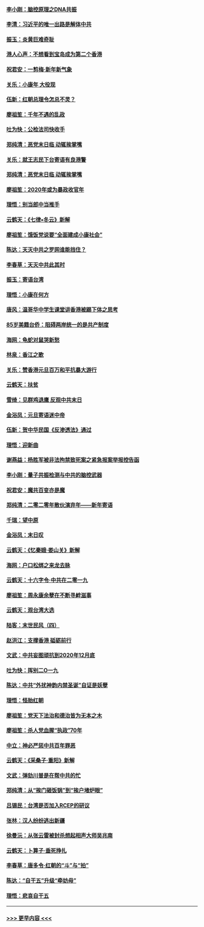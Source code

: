 #### [李小刚：脑控原理之DNA共振](../pages/nsc993/n11780962.md?t=01101844) 
#### [李清：习近平的唯一出路是解体中共](../pages/nsc993/n11780866.md?t=01101844) 
#### [振玉：炎黄巨难奇耻](../pages/nsc993/n11779632.md?t=01101844) 
#### [港人心声：不想看到宝岛成为第二个香港](../pages/nsc993/n11778817.md?t=01101844) 
#### [祝君安：一剪梅‧新年新气象](../pages/nsc993/n11776340.md?t=01101844) 
#### [关乐：小康年 大役现](../pages/nsc993/n11774213.md?t=01101844) 
#### [伍新：红朝总理令怎总不灵？](../pages/nsc993/n11770813.md?t=01101844) 
#### [廖祖笙：千年不遇的乱政](../pages/nsc993/n11770373.md?t=01101844) 
#### [吐为快：公检法司快收手](../pages/nsc993/n11770359.md?t=01101844) 
#### [郑纯清：恶党末日临 动辄挨掌嘴](../pages/nsc993/n11769912.md?t=01101844) 
#### [关乐：就王志民下台寄语有良港警](../pages/nsc993/n11769903.md?t=01101844) 
#### [郑纯清：恶党末日临 动辄挨掌嘴](../pages/nsc993/n11769356.md?t=01101844) 
#### [廖祖笙：2020年或为暴政收官年](../pages/nsc993/n11768216.md?t=01101844) 
#### [理悟：别当郎中当推手](../pages/nsc993/n11768243.md?t=01101844) 
#### [云鹤天：《七律▪冬云》新解](../pages/nsc993/n11768204.md?t=01101844) 
#### [廖祖笙：饿饭党说要“全面建成小康社会”](../pages/nsc993/n11767482.md?t=01101844) 
#### [陈达：天灭中共之罗网谁能挡住？](../pages/nsc993/n11767465.md?t=01101844) 
#### [李春草：天灭中共此其时](../pages/nsc993/n11767452.md?t=01101844) 
#### [振玉：寄语台湾](../pages/nsc993/n11767432.md?t=01101844) 
#### [理悟：小康在何方](../pages/nsc993/n11767394.md?t=01101844) 
#### [唐风：温哥华中学生课堂讲香港被踢下体之思考](../pages/nsc993/n11766848.md?t=01101844) 
#### [85岁美籍台侨：阻碍两岸统一的是共产制度](../pages/nsc993/n11765043.md?t=01101844) 
#### [海网：龟蛇对鼠哭新愁](../pages/nsc993/n11764895.md?t=01101844) 
#### [林泉：香江之歌](../pages/nsc993/n11764415.md?t=01101844) 
#### [关乐：赞香港元旦百万和平抗暴大游行](../pages/nsc993/n11764382.md?t=01101844) 
#### [云鹤天：扶贫](../pages/nsc993/n11764245.md?t=01101844) 
#### [雪绮：见群鸡退鹰  反观中共末日](../pages/nsc993/n11762112.md?t=01101844) 
#### [金浴凤：元旦寄语迷中帝](../pages/nsc993/n11761788.md?t=01101844) 
#### [伍新：贺中华民国《反渗透法》通过](../pages/nsc993/n11761994.md?t=01101844) 
#### [理悟：迎新曲](../pages/nsc993/n11761152.md?t=01101844) 
#### [谢燕益：杨胜军被非法拘禁致死案之紧急报案举报控告函](../pages/nsc993/n11756134.md?t=01101844) 
#### [李小刚：量子共振检测与中共的脑控武器](../pages/nsc993/n11754518.md?t=01101844) 
#### [祝君安：魔共百变亦是魔](../pages/nsc993/n11754469.md?t=01101844) 
#### [郑纯清：二零二零年散伙演弃年——新年寄语](../pages/nsc993/n11754195.md?t=01101844) 
#### [千瑞：望中原](../pages/nsc993/n11754159.md?t=01101844) 
#### [金浴凤：末日叹](../pages/nsc993/n11752359.md?t=01101844) 
#### [云鹤天：《忆秦娥‧娄山关》新解](../pages/nsc993/n11752348.md?t=01101844) 
#### [海网：户口松绑之来龙去脉](../pages/nsc993/n11752328.md?t=01101844) 
#### [云鹤天：十六字令‧中共在二零一九](../pages/nsc993/n11752305.md?t=01101844) 
#### [廖祖笙：周永康余孽在不断寻衅滋事](../pages/nsc993/n11751013.md?t=01101844) 
#### [云鹤天：观台湾大选](../pages/nsc993/n11751007.md?t=01101844) 
#### [陆客：末世民风（四）](../pages/nsc993/n11749203.md?t=01101844) 
#### [赵洪江：支撑香港 砥砺前行](../pages/nsc993/n11748482.md?t=01101844) 
#### [文武：中共妄图顽抗到2020年12月底](../pages/nsc993/n11748446.md?t=01101844) 
#### [吐为快：挥别二O一九](../pages/nsc993/n11748411.md?t=01101844) 
#### [陈达：中共“外扰神韵内禁圣诞”自证是妖孽](../pages/nsc993/n11748226.md?t=01101844) 
#### [理悟：怪胎红朝](../pages/nsc993/n11748206.md?t=01101844) 
#### [廖祖笙：党天下法治和德治皆为无本之木](../pages/nsc993/n11748135.md?t=01101844) 
#### [廖祖笙：杀人党血腥“执政”70年](../pages/nsc993/n11745144.md?t=01101844) 
#### [中立：神必严惩中共百年罪恶](../pages/nsc993/n11744970.md?t=01101844) 
#### [云鹤天：《采桑子‧重阳》新解](../pages/nsc993/n11744948.md?t=01101844) 
#### [文武：弹劾川普是在帮中共的忙](../pages/nsc993/n11744758.md?t=01101844) 
#### [郑纯清：从“挨门砸饭锅”到“挨户堵炉眼”](../pages/nsc993/n11744745.md?t=01101844) 
#### [吕锡民：台湾是否加入RCEP的研议](../pages/nsc993/n11744701.md?t=01101844) 
#### [张林：汉人纷纷逃出新疆](../pages/nsc993/n11743530.md?t=01101844) 
#### [徐曼沅：从张云雷被封杀想起相声大师吴兆南](../pages/nsc993/n11741816.md?t=01101844) 
#### [云鹤天：卜算子‧垂死挣扎](../pages/nsc993/n11739956.md?t=01101844) 
#### [李春草：唐多令‧红朝的“斗”与“拍”](../pages/nsc993/n11739830.md?t=01101844) 
#### [陈达：“自干五”升级“牵妨母”](../pages/nsc993/n11739724.md?t=01101844) 
#### [理悟：悲哀自干五](../pages/nsc993/n11739547.md?t=01101844) 

----
#### [ >>> 更早内容 <<< ](../indexes/nsc993-earlier.md)
